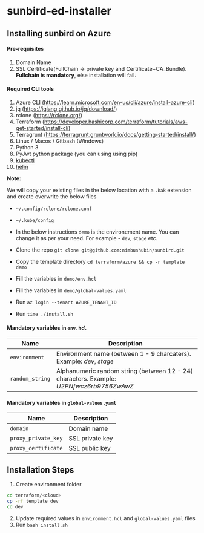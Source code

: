 # sunbird-ed-installer

## Installing sunbird on Azure

#### Pre-requisites

1. Domain Name
2. SSL Certificate(FullChain -> private key and Certificate+CA_Bundle). **Fullchain is mandatory**, else installation will fail.

#### Required CLI tools
1. Azure CLI (https://learn.microsoft.com/en-us/cli/azure/install-azure-cli)
2. jq (https://jqlang.github.io/jq/download/)
3. rclone (https://rclone.org/)
4. Terraform (https://developer.hashicorp.com/terraform/tutorials/aws-get-started/install-cli)
5. Terragrunt (https://terragrunt.gruntwork.io/docs/getting-started/install/)
7. Linux / Macos / Gitbash (Windows)
8. Python 3
9. PyJwt python package (you can using using pip)
10. [kubectl](https://kubernetes.io/docs/tasks/tools/)
11. [helm](https://helm.sh/docs/intro/quickstart/#install-helm)

**Note:**

We will copy your existing files in the below location with a `.bak` extension and create overwrite the below files
- `~/.config/rclone/rclone.conf`
- `~/.kube/config`

- In the below instructions `demo` is the environement name. You can change it as per your need. For example - `dev`, `stage` etc.
- Clone the repo
`git clone git@github.com:nimbushubin/sunbird.git`
- Copy the template directory `cd terraform/azure && cp -r template demo`
- Fill the variables in `demo/env.hcl`
- Fill the variables in `demo/global-values.yaml`
- Run `az login --tenant AZURE_TENANT_ID`
- Run `time ./install.sh`

#### Mandatory variables in `env.hcl`
|      Name      |   Description    |
|----------------|------------------|
|`environment`   | Environment name (between 1 - 9 charcaters). Example: *dev*, *stage* |
|`random_string` | Alphanumeric random string (between 12 - 24) characters. Example: *U2PNfwcz6rb9756ZwAwZ*  |

#### Mandatory variables in `global-values.yaml`
|      Name      |   Description   |
|----------------|-----------------|
|`domain`           | Domain name  |
|`proxy_private_key` | SSL private key |
|`proxy_certificate` | SSL public key |

## Installation Steps

1. Create environment folder

```bash
cd terraform/<cloud>
cp -rf template dev
cd dev
```
2. Update required values in `environment.hcl` and `global-values.yaml` files
3. Run `bash install.sh`
